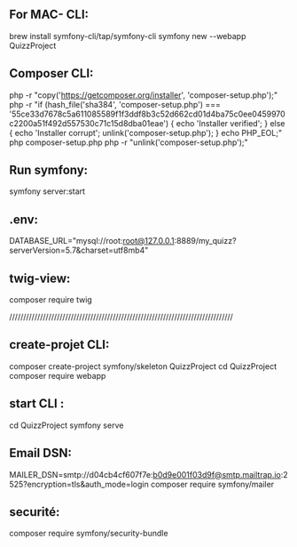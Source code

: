 For MAC- CLI:
-------------
brew install symfony-cli/tap/symfony-cli
symfony new --webapp QuizzProject  

Composer CLI:
-------------
php -r "copy('https://getcomposer.org/installer', 'composer-setup.php');"
php -r "if (hash_file('sha384', 'composer-setup.php') === '55ce33d7678c5a611085589f1f3ddf8b3c52d662cd01d4ba75c0ee0459970c2200a51f492d557530c71c15d8dba01eae') { echo 'Installer verified'; } else { echo 'Installer corrupt'; unlink('composer-setup.php'); } echo PHP_EOL;"
php composer-setup.php
php -r "unlink('composer-setup.php');"

Run symfony:
------------
symfony server:start

.env:
-----
DATABASE_URL="mysql://root:root@127.0.0.1:8889/my_quizz?serverVersion=5.7&charset=utf8mb4"

twig-view:
----------
composer require twig

////////////////////////////////////////////////////////////////////////////////

create-projet CLI:
------------------
composer create-project symfony/skeleton QuizzProject
cd QuizzProject
composer require webapp

start CLI :
----------- 
cd QuizzProject
symfony serve

Email DSN:
-----------
MAILER_DSN=smtp://d04cb4cf607f7e:b0d9e001f03d9f@smtp.mailtrap.io:2525?encryption=tls&auth_mode=login
composer require symfony/mailer


securité:
---------
composer require symfony/security-bundle


